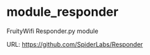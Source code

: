 module_responder
================

FruityWifi Responder.py module

URL: https://github.com/SpiderLabs/Responder



